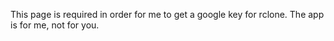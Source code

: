 This page is required in order for me to get a google key for rclone. The app is for me, not for you.
